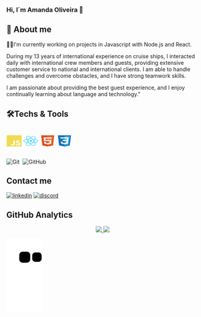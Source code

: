 ### Hi, I´m Amanda Oliveira 👋

## 🚀 About me


👩‍💻I'm currently working on projects in Javascript with Node.js and React.

During my 13 years of international experience on cruise ships, I interacted daily with international crew members and guests, providing extensive customer service to national and international clients. I am able to handle challenges and overcome obstacles, and I have strong teamwork skills.

I am passionate about providing the best guest experience, and I enjoy continually learning about language and technology."

## 🛠Techs & Tools

<div style="display: inline_block"><br>
  <img align="center"  height="30" width="40" src="https://raw.githubusercontent.com/devicons/devicon/master/icons/javascript/javascript-plain.svg"> 
  <img align="center"  height="30" width="40" src="https://raw.githubusercontent.com/devicons/devicon/master/icons/react/react-original.svg">
  <img align="center" height="30" width="40" src="https://raw.githubusercontent.com/devicons/devicon/master/icons/html5/html5-original.svg">
  <img align="center"  height="30" width="40" src="https://raw.githubusercontent.com/devicons/devicon/master/icons/css3/css3-original.svg">
</div><br>

![Git](https://img.shields.io/badge/-Git-05122A?style=flat&logo=git)&nbsp;
![GitHub](https://img.shields.io/badge/-GitHub-05122A?style=flat&logo=github)&nbsp;


## Contact me
[![linkedin](https://img.shields.io/badge/linkedin-0A66C2?style=for-the-badge&logo=linkedin&logoColor=white)](https://www.linkedin.com/in/amanda-oliveira-20/)
[![discord](https://img.shields.io/badge/Discord-7289DA?style=for-the-badge&logo=discord&logoColor=white)](http://discordapp.com/users/Amandatec#4699)

## GitHub Analytics

<div align="center">
  <a href="https://github.com/amandatec">
  <img  height="180em" src="https://streak-stats.demolab.com?user=amandatec&theme=dracula" />
  <img height="180em" src="https://github-readme-stats.vercel.app/api/top-langs/?username=amandatec&layout=compact&langs_count=7&theme=dracula"/>
</div>


![Snake animation](https://github.com/amandatec/amandatec/blob/output/github-contribution-grid-snake.svg)
